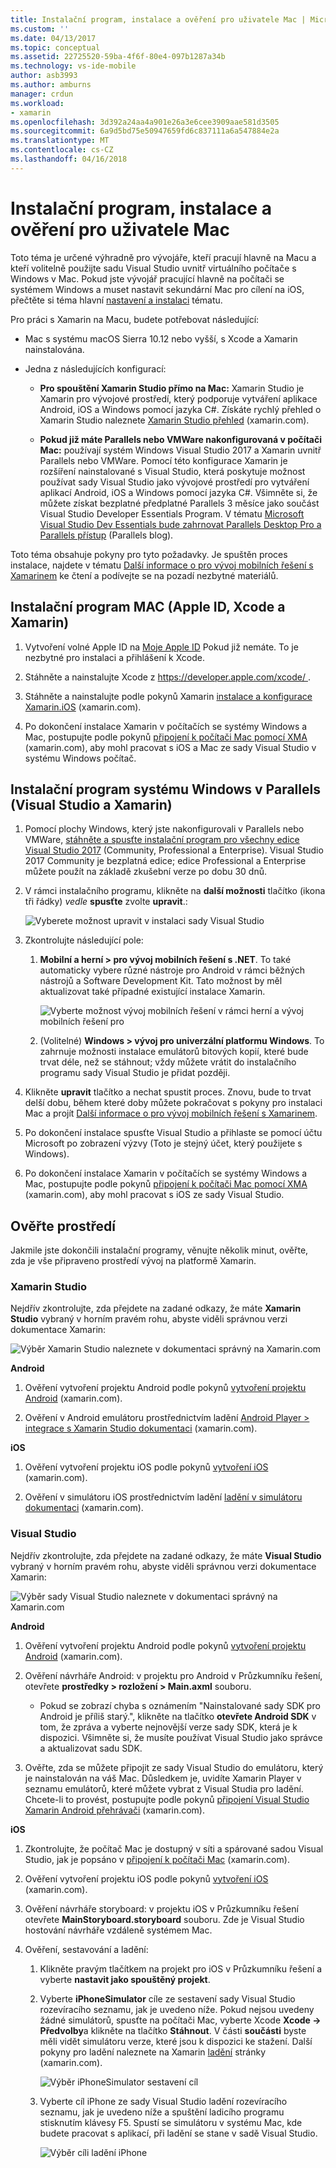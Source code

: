 ```yaml
---
title: Instalační program, instalace a ověření pro uživatele Mac | Microsoft Docs
ms.custom: ''
ms.date: 04/13/2017
ms.topic: conceptual
ms.assetid: 22725520-59ba-4f6f-80e4-097b1287a34b
ms.technology: vs-ide-mobile
author: asb3993
ms.author: amburns
manager: crdun
ms.workload:
- xamarin
ms.openlocfilehash: 3d392a24aa4a901e26a3e6cee3909aae581d3505
ms.sourcegitcommit: 6a9d5bd75e50947659fd6c837111a6a547884e2a
ms.translationtype: MT
ms.contentlocale: cs-CZ
ms.lasthandoff: 04/16/2018
---
```

# <a name="setup-install-and-verifications-for-mac-users"></a>Instalační program, instalace a ověření pro uživatele Mac
Toto téma je určené výhradně pro vývojáře, kteří pracují hlavně na Macu a kteří volitelně použijte sadu Visual Studio uvnitř virtuálního počítače s Windows v Mac. Pokud jste vývojář pracující hlavně na počítači se systémem Windows a muset nastavit sekundární Mac pro cílení na iOS, přečtěte si téma hlavní [nastavení a instalaci](../cross-platform/setup-and-install.md) tématu.

 Pro práci s Xamarin na Macu, budete potřebovat následující:

-   Mac s systému macOS Sierra 10.12 nebo vyšší, s Xcode a Xamarin nainstalována.

-   Jedna z následujících konfigurací:

    -   **Pro spouštění Xamarin Studio přímo na Mac:** Xamarin Studio je Xamarin pro vývojové prostředí, který podporuje vytváření aplikace Android, iOS a Windows pomocí jazyka C#.  Získáte rychlý přehled o Xamarin Studio naleznete [Xamarin Studio přehled](https://xamarin.com/studio) (xamarin.com).

    -   **Pokud již máte Parallels nebo VMWare nakonfigurovaná v počítači Mac:** používají systém Windows Visual Studio 2017 a Xamarin uvnitř Parallels nebo VMWare.  Pomocí této konfigurace Xamarin je rozšíření nainstalované s Visual Studio, která poskytuje možnost používat sady Visual Studio jako vývojové prostředí pro vytváření aplikací Android, iOS a Windows pomocí jazyka C#.  Všimněte si, že můžete získat bezplatné předplatné Parallels 3 měsíce jako součást Visual Studio Developer Essentials Program. V tématu [Microsoft Visual Studio Dev Essentials bude zahrnovat Parallels Desktop Pro a Parallels přístup](http://blog.parallels.com/blog/2015/11/18/visual-studio-dev-essentials/) (Parallels blog).

 Toto téma obsahuje pokyny pro tyto požadavky.  Je spuštěn proces instalace, najdete v tématu [Další informace o pro vývoj mobilních řešení s Xamarinem](../cross-platform/learn-about-mobile-development-with-xamarin.md) ke čtení a podívejte se na pozadí nezbytné materiálů.

##  <a name="mac"></a> Instalační program MAC (Apple ID, Xcode a Xamarin)

1.  Vytvoření volné Apple ID na [Moje Apple ID](https://appleid.apple.com/) Pokud již nemáte. To je nezbytné pro instalaci a přihlášení k Xcode.

2.  Stáhněte a nainstalujte Xcode z [ https://developer.apple.com/xcode/ ](https://developer.apple.com/xcode/).

3.  Stáhněte a nainstalujte podle pokynů Xamarin [instalace a konfigurace Xamarin.iOS](http://developer.xamarin.com/guides/ios/getting_started/installation/mac/) (xamarin.com).

4.  Po dokončení instalace Xamarin v počítačích se systémy Windows a Mac, postupujte podle pokynů [připojení k počítači Mac pomocí XMA](http://developer.xamarin.com/guides/ios/getting_started/installation/windows/#Connecting_to_the_Mac_Using_XMA) (xamarin.com), aby mohl pracovat s iOS a Mac ze sady Visual Studio v systému Windows počítač.

##  <a name="windows"></a> Instalační program systému Windows v Parallels (Visual Studio a Xamarin)

1.  Pomocí plochy Windows, který jste nakonfigurovali v Parallels nebo VMWare, [stáhněte a spusťte instalační program pro všechny edice Visual Studio 2017](https://www.visualstudio.com/downloads/) (Community, Professional a Enterprise). Visual Studio 2017 Community je bezplatná edice; edice Professional a Enterprise můžete použít na základě zkušební verze po dobu 30 dnů.

2.  V rámci instalačního programu, klikněte na **další možnosti** tlačítko (ikona tři řádky) _vedle_ **spusťte** zvolte **upravit**.:  
  
     ![Vyberete možnost upravit v instalaci sady Visual Studio](../cross-platform/media/cross-plat-xamarin-setup-1a.png "Cross-Plat Xamarin instalační 1")  
  
3.  Zkontrolujte následující pole:

    1.  **Mobilní a herní > pro vývoj mobilních řešení s .NET**. To také automaticky vybere různé nástroje pro Android v rámci běžných nástrojů a Software Development Kit. Tato možnost by měl aktualizovat také případné existující instalace Xamarin.  
  
         ![Vyberte možnost vývoj mobilních řešení v rámci herní a vývoj mobilních řešení pro](../cross-platform/media/cross-plat-xamarin-setup-2a.png "Cross-Plat Xamarin instalace 2")  
  
    2. (Volitelné) **Windows > vývoj pro univerzální platformu Windows**. To zahrnuje možnosti instalace emulátorů bitových kopií, které bude trvat déle, než se stáhnout; vždy můžete vrátit do instalačního programu sady Visual Studio je přidat později.  

4.  Klikněte **upravit** tlačítko a nechat spustit proces. Znovu, bude to trvat delší dobu, během které doby můžete pokračovat s pokyny pro instalaci Mac a projít [Další informace o pro vývoj mobilních řešení s Xamarinem](../cross-platform/learn-about-mobile-development-with-xamarin.md).

5.  Po dokončení instalace spusťte Visual Studio a přihlaste se pomocí účtu Microsoft po zobrazení výzvy (Toto je stejný účet, který použijete s Windows).

6.  Po dokončení instalace Xamarin v počítačích se systémy Windows a Mac, postupujte podle pokynů [připojení k počítači Mac pomocí XMA](http://developer.xamarin.com/guides/ios/getting_started/installation/windows/#Connecting_to_the_Mac_Using_XMA) (xamarin.com), aby mohl pracovat s iOS ze sady Visual Studio.

##  <a name="verify"></a> Ověřte prostředí
 Jakmile jste dokončili instalační programy, věnujte několik minut, ověřte, zda je vše připraveno prostředí vývoj na platformě Xamarin.

### <a name="xamarin-studio"></a>Xamarin Studio
 Nejdřív zkontrolujte, zda přejdete na zadané odkazy, že máte **Xamarin Studio** vybraný v horním pravém rohu, abyste viděli správnou verzi dokumentace Xamarin:

 ![Výběr Xamarin Studio naleznete v dokumentaci správný na Xamarin.com](../cross-platform/media/crossplat-xamarin-mac-1.png "CrossPlat Xamarin Mac 1")

**Android**

1.  Ověření vytvoření projektu Android podle pokynů [vytvoření projektu Android](http://developer.xamarin.com/recipes/android/general/projects/create_an_android_project/) (xamarin.com).

2.  Ověření v Android emulátoru prostřednictvím ladění [Android Player > integrace s Xamarin Studio dokumentaci](https://developer.xamarin.com/guides/android/getting_started/installation/android-player/#Integration_with_Xamarin_Studio) (xamarin.com).

**iOS**

1.  Ověření vytvoření projektu iOS podle pokynů [vytvoření iOS](http://developer.xamarin.com/recipes/ios/general/projects/create_an_ios_project/) (xamarin.com).

2.  Ověření v simulátoru iOS prostřednictvím ladění [ladění v simulátoru dokumentaci](https://developer.xamarin.com/guides/ios/deployment,_testing,_and_metrics/debugging_in_xamarin_ios/#Debugging_on_the_Simulator) (xamarin.com).

### <a name="visual-studio"></a>Visual Studio
 Nejdřív zkontrolujte, zda přejdete na zadané odkazy, že máte **Visual Studio** vybraný v horním pravém rohu, abyste viděli správnou verzi dokumentace Xamarin:

 ![Výběr sady Visual Studio naleznete v dokumentaci správný na Xamarin.com](../cross-platform/media/crossplat-xamarin-mac-2.png "CrossPlat Xamarin Mac 2")

**Android**

1.  Ověření vytvoření projektu Android podle pokynů [vytvoření projektu Android](http://developer.xamarin.com/recipes/android/general/projects/create_an_android_project/) (xamarin.com).

2.  Ověření návrháře Android: v projektu pro Android v Průzkumníku řešení, otevřete **prostředky > rozložení > Main.axml** souboru.

    -   Pokud se zobrazí chyba s oznámením "Nainstalované sady SDK pro Android je příliš starý.", klikněte na tlačítko **otevřete Android SDK** v tom, že zpráva a vyberte nejnovější verze sady SDK, která je k dispozici. Všimněte si, že musíte používat Visual Studio jako správce a aktualizovat sadu SDK.

3.  Ověřte, zda se můžete připojit ze sady Visual Studio do emulátoru, který je nainstalován na váš Mac.  Důsledkem je, uvidíte Xamarin Player v seznamu emulátorů, které můžete vybrat z Visual Studia pro ladění.  Chcete-li to provést, postupujte podle pokynů [připojení Visual Studio Xamarin Android přehrávači](http://developer.xamarin.com/guides/android/deployment,_testing,_and_metrics/android-player-with-visual-studio-in-vm/) (xamarin.com).

**iOS**

1.  Zkontrolujte, že počítač Mac je dostupný v síti a spárované sadou Visual Studio, jak je popsáno v [připojení k počítači Mac](https://developer.xamarin.com/guides/ios/getting_started/installation/windows/#Connecting_to_the_Mac) (xamarin.com).

2.  Ověření vytvoření projektu iOS podle pokynů [vytvoření iOS](http://developer.xamarin.com/recipes/ios/general/projects/create_an_ios_project/) (xamarin.com).

3.  Ověření návrháře storyboard: v projektu iOS v Průzkumníku řešení otevřete **MainStoryboard.storyboard** souboru. Zde je Visual Studio hostování návrháře vzdáleně systémem Mac.

4.  Ověření, sestavování a ladění:

    1.  Klikněte pravým tlačítkem na projekt pro iOS v Průzkumníku řešení a vyberte **nastavit jako spouštěný projekt**.

    2.  Vyberte **iPhoneSimulator** cíle ze sestavení sady Visual Studio rozevíracího seznamu, jak je uvedeno níže. Pokud nejsou uvedeny žádné simulátorů, spusťte na počítači Mac, vyberte Xcode **Xcode -> Předvolby**a klikněte na tlačítko **Stáhnout**. V části **součásti** byste měli vidět simulátoru verze, které jsou k dispozici ke stažení. Další pokyny pro ladění naleznete na Xamarin [ladění](https://developer.xamarin.com/guides/ios/deployment,_testing,_and_metrics/debugging_in_xamarin_ios/#Debugging_on_the_Simulator) stránky (xamarin.com).

         ![Výběr iPhoneSimulator sestavení cíl](../cross-platform/media/crossplat-xamarin-verify-5.png "CrossPlat Xamarin ověřte 5")

    3.  Vyberte cíl iPhone ze sady Visual Studio ladění rozevíracího seznamu, jak je uvedeno níže a spuštění ladicího programu stisknutím klávesy F5. Spustí se simulátoru v systému Mac, kde budete pracovat s aplikací, při ladění se stane v sadě Visual Studio.

         ![Výběr cíli ladění iPhone](../cross-platform/media/crossplat-xamarin-verify-6.png "CrossPlat Xamarin ověřte 6")